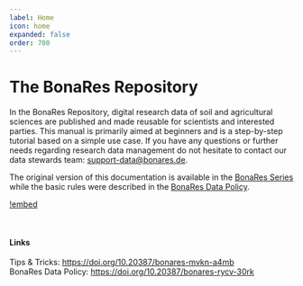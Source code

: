 ```yaml
---
label: Home
icon: home
expanded: false
order: 700
---
```


# The BonaRes Repository

In the BonaRes Repository, digital research data of soil and agricultural sciences are 
published and made reusable for scientists and interested parties. This manual is primarily
aimed at beginners and is a step-by-step tutorial based on a simple use case. If you have
any questions or further needs regarding research data management do not hesitate to contact
our data stewards team: support-data@bonares.de.

The original version of this documentation is available in the 
[BonaRes Series](https://doi.org/10.20387/bonares-mvkn-a4mb) while the basic rules were
described in the [BonaRes Data Policy](https://doi.org/https://doi.org/10.20387/BonaRes-RYCV-30RK).


[!embed](https://youtu.be/wo0Rv4YPjCo)

<br>

#### Links 
Tips & Tricks: https://doi.org/10.20387/bonares-mvkn-a4mb
<br>BonaRes Data Policy: https://doi.org/10.20387/bonares-rycv-30rk

